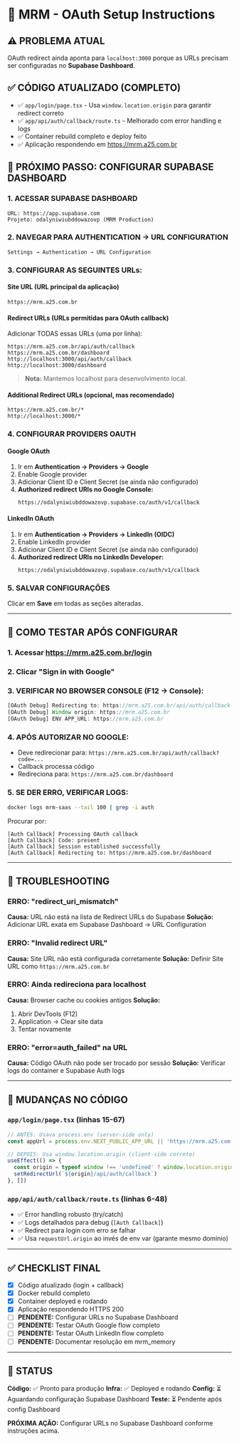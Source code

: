 # 🔐 MRM - OAuth Setup Instructions

## ⚠️ PROBLEMA ATUAL
OAuth redirect ainda aponta para `localhost:3000` porque as URLs precisam ser configuradas no **Supabase Dashboard**.

## ✅ CÓDIGO ATUALIZADO (COMPLETO)
- ✅ `app/login/page.tsx` - Usa `window.location.origin` para garantir redirect correto
- ✅ `app/api/auth/callback/route.ts` - Melhorado com error handling e logs
- ✅ Container rebuild completo e deploy feito
- ✅ Aplicação respondendo em https://mrm.a25.com.br

## 🎯 PRÓXIMO PASSO: CONFIGURAR SUPABASE DASHBOARD

### 1. ACESSAR SUPABASE DASHBOARD
```
URL: https://app.supabase.com
Projeto: odalyniwiubddowazovp (MRM Production)
```

### 2. NAVEGAR PARA AUTHENTICATION → URL CONFIGURATION
```
Settings → Authentication → URL Configuration
```

### 3. CONFIGURAR AS SEGUINTES URLs:

#### **Site URL** (URL principal da aplicação)
```
https://mrm.a25.com.br
```

#### **Redirect URLs** (URLs permitidas para OAuth callback)
Adicionar TODAS essas URLs (uma por linha):
```
https://mrm.a25.com.br/api/auth/callback
https://mrm.a25.com.br/dashboard
http://localhost:3000/api/auth/callback
http://localhost:3000/dashboard
```

> **Nota:** Mantemos localhost para desenvolvimento local.

#### **Additional Redirect URLs (opcional, mas recomendado)**
```
https://mrm.a25.com.br/*
http://localhost:3000/*
```

### 4. CONFIGURAR PROVIDERS OAUTH

#### **Google OAuth**
1. Ir em **Authentication → Providers → Google**
2. Enable Google provider
3. Adicionar Client ID e Client Secret (se ainda não configurado)
4. **Authorized redirect URIs no Google Console:**
   ```
   https://odalyniwiubddowazovp.supabase.co/auth/v1/callback
   ```

#### **LinkedIn OAuth**
1. Ir em **Authentication → Providers → LinkedIn (OIDC)**
2. Enable LinkedIn provider
3. Adicionar Client ID e Client Secret (se ainda não configurado)
4. **Authorized redirect URIs no LinkedIn Developer:**
   ```
   https://odalyniwiubddowazovp.supabase.co/auth/v1/callback
   ```

### 5. SALVAR CONFIGURAÇÕES
Clicar em **Save** em todas as seções alteradas.

---

## 🧪 COMO TESTAR APÓS CONFIGURAR

### 1. Acessar https://mrm.a25.com.br/login

### 2. Clicar "Sign in with Google"

### 3. VERIFICAR NO BROWSER CONSOLE (F12 → Console):
```javascript
[OAuth Debug] Redirecting to: https://mrm.a25.com.br/api/auth/callback
[OAuth Debug] Window origin: https://mrm.a25.com.br
[OAuth Debug] ENV APP_URL: https://mrm.a25.com.br
```

### 4. APÓS AUTORIZAR NO GOOGLE:
- Deve redirecionar para: `https://mrm.a25.com.br/api/auth/callback?code=...`
- Callback processa código
- Redireciona para: `https://mrm.a25.com.br/dashboard`

### 5. SE DER ERRO, VERIFICAR LOGS:
```bash
docker logs mrm-saas --tail 100 | grep -i auth
```

Procurar por:
```
[Auth Callback] Processing OAuth callback
[Auth Callback] Code: present
[Auth Callback] Session established successfully
[Auth Callback] Redirecting to: https://mrm.a25.com.br/dashboard
```

---

## 🐛 TROUBLESHOOTING

### ERRO: "redirect_uri_mismatch"
**Causa:** URL não está na lista de Redirect URLs do Supabase
**Solução:** Adicionar URL exata em Supabase Dashboard → URL Configuration

### ERRO: "Invalid redirect URL"
**Causa:** Site URL não está configurada corretamente
**Solução:** Definir Site URL como `https://mrm.a25.com.br`

### ERRO: Ainda redireciona para localhost
**Causa:** Browser cache ou cookies antigos
**Solução:**
1. Abrir DevTools (F12)
2. Application → Clear site data
3. Tentar novamente

### ERRO: "error=auth_failed" na URL
**Causa:** Código OAuth não pode ser trocado por sessão
**Solução:** Verificar logs do container e Supabase Auth logs

---

## 📝 MUDANÇAS NO CÓDIGO

### `app/login/page.tsx` (linhas 15-67)
```typescript
// ANTES: Usava process.env (server-side only)
const appUrl = process.env.NEXT_PUBLIC_APP_URL || 'https://mrm.a25.com.br'

// DEPOIS: Usa window.location.origin (client-side correto)
useEffect(() => {
  const origin = typeof window !== 'undefined' ? window.location.origin : 'https://mrm.a25.com.br'
  setRedirectUrl(`${origin}/api/auth/callback`)
}, [])
```

### `app/api/auth/callback/route.ts` (linhas 6-48)
- ✅ Error handling robusto (try/catch)
- ✅ Logs detalhados para debug (`[Auth Callback]`)
- ✅ Redirect para login com erro se falhar
- ✅ Usa `requestUrl.origin` ao invés de env var (garante mesmo domínio)

---

## ✅ CHECKLIST FINAL

- [x] Código atualizado (login + callback)
- [x] Docker rebuild completo
- [x] Container deployed e rodando
- [x] Aplicação respondendo HTTPS 200
- [ ] **PENDENTE:** Configurar URLs no Supabase Dashboard
- [ ] **PENDENTE:** Testar OAuth Google flow completo
- [ ] **PENDENTE:** Testar OAuth LinkedIn flow completo
- [ ] **PENDENTE:** Documentar resolução em mrm_memory

---

## 🎯 STATUS
**Código:** ✅ Pronto para produção
**Infra:** ✅ Deployed e rodando
**Config:** ⏳ Aguardando configuração Supabase Dashboard
**Teste:** ⏳ Pendente após config Dashboard

**PRÓXIMA AÇÃO:** Configurar URLs no Supabase Dashboard conforme instruções acima.
